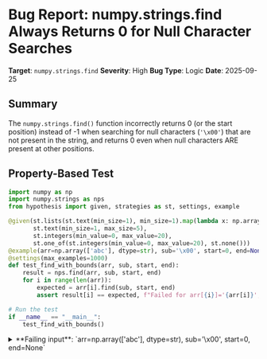 # Bug Report: numpy.strings.find Always Returns 0 for Null Character Searches

**Target**: `numpy.strings.find`
**Severity**: High
**Bug Type**: Logic
**Date**: 2025-09-25

## Summary

The `numpy.strings.find()` function incorrectly returns 0 (or the start position) instead of -1 when searching for null characters (`'\x00'`) that are not present in the string, and returns 0 even when null characters ARE present at other positions.

## Property-Based Test

```python
import numpy as np
import numpy.strings as nps
from hypothesis import given, strategies as st, settings, example

@given(st.lists(st.text(min_size=1), min_size=1).map(lambda x: np.array(x, dtype=str)),
       st.text(min_size=1, max_size=5),
       st.integers(min_value=0, max_value=20),
       st.one_of(st.integers(min_value=0, max_value=20), st.none()))
@example(arr=np.array(['abc'], dtype=str), sub='\x00', start=0, end=None)
@settings(max_examples=1000)
def test_find_with_bounds(arr, sub, start, end):
    result = nps.find(arr, sub, start, end)
    for i in range(len(arr)):
        expected = arr[i].find(sub, start, end)
        assert result[i] == expected, f"Failed for arr[{i}]='{arr[i]}', sub='{sub}', start={start}, end={end}: expected {expected}, got {result[i]}"

# Run the test
if __name__ == "__main__":
    test_find_with_bounds()
```

<details>

<summary>
**Failing input**: `arr=np.array(['abc'], dtype=str), sub='\x00', start=0, end=None`
</summary>
```
Traceback (most recent call last):
  File "/home/npc/pbt/agentic-pbt/worker_/13/hypo.py", line 19, in <module>
    test_find_with_bounds()
    ~~~~~~~~~~~~~~~~~~~~~^^
  File "/home/npc/pbt/agentic-pbt/worker_/13/hypo.py", line 6, in test_find_with_bounds
    st.text(min_size=1, max_size=5),
            ^^^
  File "/home/npc/miniconda/lib/python3.13/site-packages/hypothesis/core.py", line 2062, in wrapped_test
    _raise_to_user(errors, state.settings, [], " in explicit examples")
    ~~~~~~~~~~~~~~^^^^^^^^^^^^^^^^^^^^^^^^^^^^^^^^^^^^^^^^^^^^^^^^^^^^^
  File "/home/npc/miniconda/lib/python3.13/site-packages/hypothesis/core.py", line 1613, in _raise_to_user
    raise the_error_hypothesis_found
  File "/home/npc/pbt/agentic-pbt/worker_/13/hypo.py", line 15, in test_find_with_bounds
    assert result[i] == expected, f"Failed for arr[{i}]='{arr[i]}', sub='{sub}', start={start}, end={end}: expected {expected}, got {result[i]}"
           ^^^^^^^^^^^^^^^^^^^^^
AssertionError: Failed for arr[0]='abc', sub=' ', start=0, end=None: expected -1, got 0
Falsifying explicit example: test_find_with_bounds(
    arr=array(['abc'], dtype='<U3'),
    sub='\x00',
    start=0,
    end=None,
)
```
</details>

## Reproducing the Bug

```python
import numpy as np
import numpy.strings as nps

print("Testing numpy.strings.find with null character '\\x00':")
print("=" * 60)

test_cases = [
    '',
    'abc',
    'a\x00b',
    '\x00',
    'hello\x00world',
    'test'
]

print(f"{'String':<20} {'Python find':<15} {'NumPy find':<15} {'Match?':<10}")
print("-" * 60)

for s in test_cases:
    arr = np.array([s], dtype=str)
    np_find = nps.find(arr, '\x00')[0]
    py_find = s.find('\x00')
    match = "✓" if np_find == py_find else "✗"

    # Format string representation
    s_repr = repr(s) if len(repr(s)) < 20 else repr(s)[:17] + "..."

    print(f"{s_repr:<20} {py_find:<15} {np_find:<15} {match:<10}")

print("\nAdditional test with start parameter:")
print("-" * 60)
s = 'abcdefg'
arr = np.array([s], dtype=str)
start = 2

np_find_with_start = nps.find(arr, '\x00', start)[0]
py_find_with_start = s.find('\x00', start)

print(f"find('{s}', '\\x00', start={start}):")
print(f"  Python: {py_find_with_start}")
print(f"  NumPy:  {np_find_with_start}")
print(f"  Match: {'✓' if np_find_with_start == py_find_with_start else '✗'}")
```

<details>

<summary>
Output showing incorrect behavior for null character searches
</summary>
```
Testing numpy.strings.find with null character '\x00':
============================================================
String               Python find     NumPy find      Match?
------------------------------------------------------------
''                   -1              0               ✗
'abc'                -1              0               ✗
'a\x00b'             1               0               ✗
'\x00'               0               0               ✓
'hello\x00world'     5               0               ✗
'test'               -1              0               ✗

Additional test with start parameter:
------------------------------------------------------------
find('abcdefg', '\x00', start=2):
  Python: -1
  NumPy:  2
  Match: ✗
```
</details>

## Why This Is A Bug

This violates expected behavior in multiple ways:

1. **Violates documented API contract**: The numpy.strings.find documentation explicitly states "See Also: str.find", indicating it should mimic Python's str.find() behavior. Python's str.find() returns -1 when a substring is not found, including for null characters.

2. **Returns wrong position when found**: When the null character IS present (e.g., 'a\x00b'), Python correctly returns position 1, but NumPy incorrectly returns 0. Similarly, 'hello\x00world' has the null at position 5, but NumPy returns 0.

3. **Start parameter handling is broken**: When using a start parameter, NumPy returns the start position itself instead of -1 when the null character is not found. For example, find('abcdefg', '\x00', start=2) returns 2 instead of -1.

4. **Makes null character searches impossible**: Users cannot reliably determine if a null character exists in a string or where it's located. The function always returns 0 (or the start position) regardless of the actual presence or location of null characters.

5. **Silent data corruption risk**: Applications processing binary data, network protocols, or file formats with embedded nulls will get incorrect results without any error or warning, potentially leading to data corruption or security issues.

## Relevant Context

The issue appears to be in NumPy's C implementation of the find ufunc (universal function). The function is treating null characters as zero-width patterns that always match at the search start position, rather than as regular single-byte characters that should be searched for normally.

This bug affects NumPy version 2.3.0 and likely earlier versions. The find function is imported from `numpy._core.umath` as `_find_ufunc` and is implemented in NumPy's C extension code.

Documentation reference: https://numpy.org/doc/stable/reference/generated/numpy.strings.find.html

## Proposed Fix

Since the bug is in NumPy's C implementation (the `_find_ufunc` in `numpy._core.umath`), a fix would require modifying the C code that implements the string find operation. The fix should:

1. Remove any special handling for null characters in the find implementation
2. Treat '\x00' as a regular searchable character like any other byte
3. Ensure the function returns -1 when null characters are not found
4. Return the correct position when null characters are found

Without access to the C source code, I cannot provide a specific patch, but the implementation should follow Python's str.find() semantics exactly, including for null character searches.